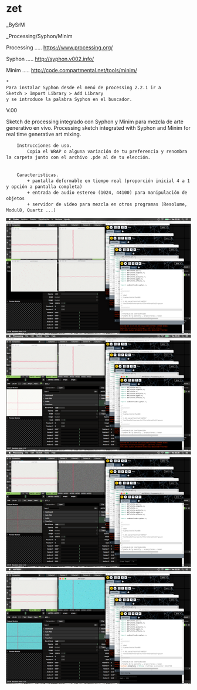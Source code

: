 
zet
===

_BySrM

_Processing/Syphon/Minim




Processing ..... https://www.processing.org/

Syphon     ..... http://syphon.v002.info/

Minim      ..... http://code.compartmental.net/tools/minim/


	*
	Para instalar Syphon desde el menú de processing 2.2.1 ir a 
	Sketch > Import Library > Add Library 
	y se introduce la palabra Syphon en el buscador.




V.00

Sketch de processing integrado con Syphon y Minim para mezcla de arte generativo en vivo. 
Processing sketch integrated with Syphon and Minim for real time generative art mixing.


		Instrucciones de uso.
			Copia el WRAP o alguna variación de tu preferencia y renombra la carpeta junto con el archivo .pde al de tu elección.


		Caracteristicas.
 			+ pantalla deformable en tiempo real (proporción inicial 4 a 1 y opción a pantalla completa)
 			+ entrada de audio estereo (1024, 44100) para manipulación de objetos
 			+ servidor de video para mezcla en otros programas (Resolume, Modul8, Quartz ...)



![alt tag](img/01.png)
![alt tag](img/02.png)
![alt tag](img/03.png)
![alt tag](img/04.png)

